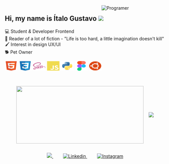 <img src="Programmer-amico.svg" width="200px" align="right" alt="Programer"/>
<h2 align="left"> Hi, my name is Ítalo Gustavo <img src="https://raw.githubusercontent.com/iampavangandhi/iampavangandhi/master/gifs/Hi.gif" width="30px"></h2>

💻 Student <em>&</em> Developer Frontend<br/>
📙 Reader of a lot of fiction - "Life is too hard, a little imagination doesn't kill" <br/>
🖌️ Interest in design UX/UI <br/>
🐕 Pet Owner

<div align="left">
    <img align="center" alt="HTML" height="30" width="40" src="https://raw.githubusercontent.com/devicons/devicon/master/icons/html5/html5-original.svg"/>
    <img align="center" alt="CSS" height="30" width="40" src="https://raw.githubusercontent.com/devicons/devicon/master/icons/css3/css3-original.svg"/>
    <img align="center" alt="Sass" height="30" width="40" src="https://raw.githubusercontent.com/devicons/devicon/master/icons/sass/sass-original.svg"/>
    <img align="center" alt="JS" height="30" width="40" src="https://raw.githubusercontent.com/devicons/devicon/master/icons/javascript/javascript-plain.svg"/>
    <img align="center" alt="Python" height="30" width="40" src="https://raw.githubusercontent.com/devicons/devicon/master/icons/python/python-original.svg"/>
    <img align="center" alt="Figma" height="30" width="40" src="https://raw.githubusercontent.com/devicons/devicon/master/icons/figma/figma-original.svg"/>
    <img align="center" alt="Linux-Ubuntu" height="30" width="40" src="https://raw.githubusercontent.com/devicons/devicon/master/icons/ubuntu/ubuntu-plain.svg"/>
</div>
<br/><br/>
<p align="center">
    <img src="https://github-readme-stats.vercel.app/api?username=Yta-ux&theme=radical" width="400px" height="180px" align="center"/>&nbsp;&nbsp;&nbsp;
    <img src="https://github-readme-stats.vercel.app/api/top-langs/?username=Yta-ux&hide=html&layout=compact&theme=radical" width="400px height="180px" align="center"/>
</p>


##

<div align="center">
     <a href="mailto:itamelo555@gmail.com" target="_blank">
        <img src="https://img.shields.io/badge/Gmail-D14836?style=for-the-badge&logo=gmail&logoColor=white">
    </a>
    &nbsp;&nbsp;&nbsp;&nbsp;&nbsp;&nbsp;&nbsp;
     <a href="https://www.linkedin.com/in/%C3%ADtalo-gustavo-310a76207/" target="_blank">
        <img src="https://img.shields.io/badge/LinkedIn-0077B5?style=for-the-badge&logo=linkedin&logoColor=white" alt="Linkedin">
    </a>
    &nbsp;&nbsp;&nbsp;&nbsp;&nbsp;&nbsp;&nbsp;
     <a href="https://www.instagram.com/ita_gustavo/" target="_blank">
        <img src="https://img.shields.io/badge/Instagram-E4405F?style=for-the-badge&logo=instagram&logoColor=white" alt="Instagram">
    </a>
</div>
